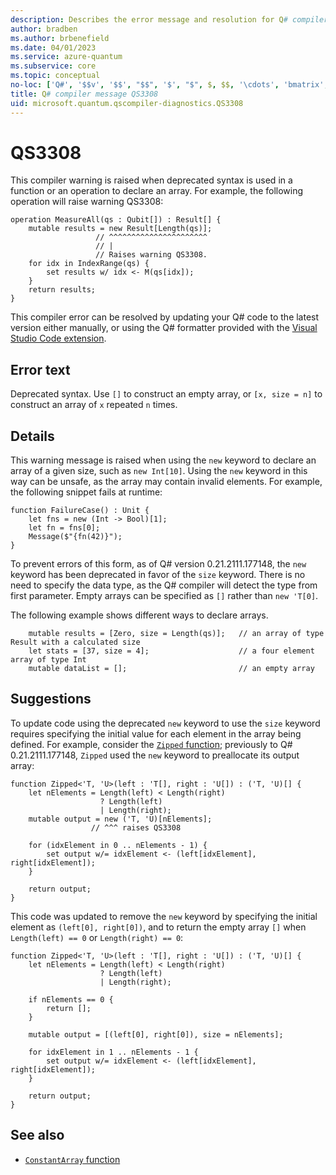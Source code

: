 ```yaml
---
description: Describes the error message and resolution for Q# compiler warning QS3308. 
author: bradben
ms.author: brbenefield
ms.date: 04/01/2023
ms.service: azure-quantum
ms.subservice: core
ms.topic: conceptual
no-loc: ['Q#', '$$v', '$$', "$$", '$', "$", $, $$, '\cdots', 'bmatrix', '\ddots', '\equiv', '\sum', '\begin', '\end', '\sqrt', '\otimes', '{', '}', '\text', '\phi', '\kappa', '\psi', '\alpha', '\beta', '\gamma', '\delta', '\omega', '\bra', '\ket', '\boldone', '\\\\', '\\', '=', '\frac', '\text', '\mapsto', '\dagger', '\to', '\begin{cases}', '\end{cases}', '\operatorname', '\braket', '\id', '\expect', '\defeq', '\variance', '\dd', '&', '\begin{align}', '\end{align}', '\Lambda', '\lambda', '\Omega', '\mathrm', '\left', '\right', '\qquad', '\times', '\big', '\langle', '\rangle', '\bigg', '\Big', '|', '\mathbb', '\vec', '\in', '\texttt', '\ne', '<', '>', '\leq', '\geq', '~~', '~', '\begin{bmatrix}', '\end{bmatrix}', '\_']
title: Q# compiler message QS3308
uid: microsoft.quantum.qscompiler-diagnostics.QS3308
---
```


# QS3308

This compiler warning is raised when deprecated syntax is used in a function or an operation to declare an array. For example, the following operation will raise warning QS3308:

```qsharp
operation MeasureAll(qs : Qubit[]) : Result[] {
    mutable results = new Result[Length(qs)];
                   // ^^^^^^^^^^^^^^^^^^^^^^
                   // |
                   // Raises warning QS3308.
    for idx in IndexRange(qs) {
        set results w/ idx <- M(qs[idx]);
    }
    return results;
}
```

This compiler error can be resolved by updating your Q# code to the latest version either manually, or using the Q# formatter provided with the [Visual Studio Code extension](https://marketplace.visualstudio.com/items?itemName=quantum.quantum-devkit-vscode).

## Error text

Deprecated syntax. Use `[]` to construct an empty array, or `[x, size = n]` to construct an array of `x` repeated `n` times.

## Details

This warning message is raised when using the `new` keyword to declare an array of a given size, such as `new Int[10]`. Using the `new` keyword in this way can be unsafe, as the array may contain invalid elements. For example, the following snippet fails at runtime:

```qsharp
function FailureCase() : Unit {
    let fns = new (Int -> Bool)[1];
    let fn = fns[0];
    Message($"{fn(42)}");
}
```

To prevent errors of this form, as of Q# version 0.21.2111.177148, the `new` keyword has been deprecated in favor of the `size` keyword.  There is no need to specify the data type, as the Q# compiler will detect the type from first parameter. Empty arrays can be specified as `[]` rather than `new 'T[0]`.  

The following example shows different ways to declare arrays.

```qsharp
    mutable results = [Zero, size = Length(qs)];   // an array of type Result with a calculated size
    let stats = [37, size = 4];                    // a four element array of type Int
    mutable dataList = [];                         // an empty array
```

## Suggestions

To update code using the deprecated `new` keyword to use the `size` keyword requires specifying the initial value for each element in the array being defined. For example, consider the [`Zipped` function](xref:Microsoft.Quantum.Arrays.Zipped); previously to Q# 0.21.2111.177148, `Zipped` used the `new` keyword to preallocate its output array:

```qsharp
function Zipped<'T, 'U>(left : 'T[], right : 'U[]) : ('T, 'U)[] {
    let nElements = Length(left) < Length(right)
                    ? Length(left)
                    | Length(right);
    mutable output = new ('T, 'U)[nElements];
                  // ^^^ raises QS3308

    for (idxElement in 0 .. nElements - 1) {
        set output w/= idxElement <- (left[idxElement], right[idxElement]);
    }

    return output;
}
```

This code was updated to remove the `new` keyword by specifying the initial element as `(left[0], right[0])`, and to return the empty array `[]` when `Length(left) == 0` or `Length(right) == 0`:

```qsharp
function Zipped<'T, 'U>(left : 'T[], right : 'U[]) : ('T, 'U)[] {
    let nElements = Length(left) < Length(right)
                    ? Length(left)
                    | Length(right);

    if nElements == 0 {
        return [];
    }

    mutable output = [(left[0], right[0]), size = nElements];

    for idxElement in 1 .. nElements - 1 {
        set output w/= idxElement <- (left[idxElement], right[idxElement]);
    }

    return output;
}
```

## See also

- [`ConstantArray` function](xref:Microsoft.Quantum.Arrays.ConstantArray)
